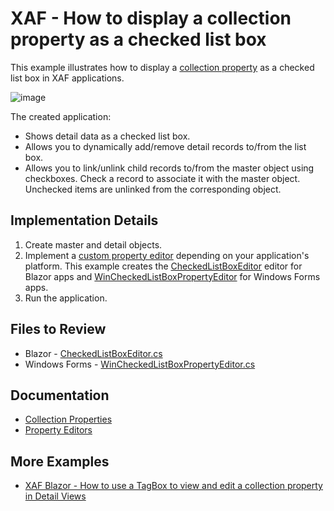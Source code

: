 # XAF - How to display a collection property as a checked list box

This example illustrates how to display a [collection property](https://docs.devexpress.com/eXpressAppFramework/113568/business-model-design-orm/data-types-supported-by-built-in-editors/collection-properties) as a checked list box in XAF applications.

![image](https://user-images.githubusercontent.com/14300209/229557843-6b3586a5-319f-45a2-b4aa-37935dda28ed.png)

The created application:

* Shows detail data as a checked list box.
* Allows you to dynamically add/remove detail records to/from the list box.
* Allows you to link/unlink child records to/from the master object using checkboxes. Check a record to associate it with the master object. Unchecked items are unlinked from the corresponding object.

## Implementation Details

1. Create master and detail objects.
2. Implement a [custom property editor](https://docs.devexpress.com/eXpressAppFramework/113097/ui-construction/view-items-and-property-editors/property-editors?p=netframework#custom-property-editors) depending on your application's platform. This example creates the [CheckedListBoxEditor](./CS/EFCore/CheckedListEF/CheckedListEF.Blazor.Server/Editors/CheckedListBoxEditor) editor for Blazor apps and [WinCheckedListBoxPropertyEditor](./CS/EFCore/CheckedListEF/CheckedListEF.Win/Editors/WinCheckedListBoxPropertyEditor.cs) for Windows Forms apps.
3. Run the application.

## Files to Review

* Blazor - [CheckedListBoxEditor.cs](./CS/EFCore/CheckedListEF/CheckedListEF.Blazor.Server/Editors/CheckedListBoxEditor/CheckedListBoxEditor.cs)
* Windows Forms - [WinCheckedListBoxPropertyEditor.cs](./CS/EFCore/CheckedListEF/CheckedListEF.Win/Editors/WinCheckedListBoxPropertyEditor.cs) 

## Documentation

* [Collection Properties](https://docs.devexpress.com/eXpressAppFramework/113568/business-model-design-orm/data-types-supported-by-built-in-editors/collection-properties)
* [Property Editors](https://docs.devexpress.com/eXpressAppFramework/113097/ui-construction/view-items-and-property-editors/property-editors)

## More Examples

* [XAF Blazor - How to use a TagBox to view and edit a collection property in Detail Views](https://github.com/DevExpress-Examples/XAF-Blazor-How-to-use-a-TagBox-to-view-and-edit-a-collection-property-in-Detail-Views)
